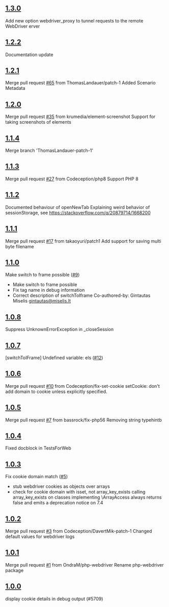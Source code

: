 ## [1.3.0](https://github.com/Codeception/module-webdriver/releases/tag/1.2.č)
Add new option webdriver_proxy to tunnel requests to the remote WebDriver erver

## [1.2.2](https://github.com/Codeception/module-webdriver/releases/tag/1.2.č)
Documentation update

## [1.2.1](https://github.com/Codeception/module-webdriver/releases/tag/1.2.1)
Merge pull request [#65](https://github.com/Codeception/module-webdriver/pull/65) from ThomasLandauer/patch-1
Added Scenario Metadata

## [1.2.0](https://github.com/Codeception/module-webdriver/releases/tag/1.2.0)
Merge pull request [#35](https://github.com/Codeception/module-webdriver/pull/35) from krumedia/element-screenshot
Support for taking screenshots of elements

## [1.1.4](https://github.com/Codeception/module-webdriver/releases/tag/1.1.4)
Merge branch 'ThomasLandauer-patch-1'

## [1.1.3](https://github.com/Codeception/module-webdriver/releases/tag/1.1.3)
Merge pull request [#27](https://github.com/Codeception/module-webdriver/pull/27) from Codeception/php8
Support PHP 8

## [1.1.2](https://github.com/Codeception/module-webdriver/releases/tag/1.1.2)
Documented behaviour of openNewTab
Explaining weird behavior of sessionStorage, see https://stackoverflow.com/q/20879714/1668200

## [1.1.1](https://github.com/Codeception/module-webdriver/releases/tag/1.1.1)
Merge pull request [#17](https://github.com/Codeception/module-webdriver/pull/17) from takaoyuri/patch1
Add support for saving multi byte filename

## [1.1.0](https://github.com/Codeception/module-webdriver/releases/tag/1.1.0)
Make switch to frame possible ([#9](https://github.com/Codeception/module-webdriver/pull/9))
* Make switch to frame possible
* Fix tag name in debug information
* Correct description of switchToIframe
Co-authored-by: Gintautas Miselis <gintautas@miselis.lt>

## [1.0.8](https://github.com/Codeception/module-webdriver/releases/tag/1.0.8)
Suppress UnknownErrorException in _closeSession

## [1.0.7](https://github.com/Codeception/module-webdriver/releases/tag/1.0.7)
[switchToIFrame] Undefined variable: els ([#12](https://github.com/Codeception/module-webdriver/pull/12))

## [1.0.6](https://github.com/Codeception/module-webdriver/releases/tag/1.0.6)
Merge pull request [#10](https://github.com/Codeception/module-webdriver/pull/10) from Codeception/fix-set-cookie
setCookie: don't add domain to cookie unless explicitly specified.

## [1.0.5](https://github.com/Codeception/module-webdriver/releases/tag/1.0.5)
Merge pull request [#7](https://github.com/Codeception/module-webdriver/pull/7) from bassrock/fix-php56
Removing string typehintb

## [1.0.4](https://github.com/Codeception/module-webdriver/releases/tag/1.0.4)
Fixed docblock in TestsForWeb

## [1.0.3](https://github.com/Codeception/module-webdriver/releases/tag/1.0.3)
Fix cookie domain match ([#5](https://github.com/Codeception/module-webdriver/pull/5))
* stub webdriver cookies as objects over arrays
* check for cookie domain with isset, not array_key_exists
calling array_key_exists on classes implementing \ArrayAccess always 
returns false and emits a deprecation notice on 7.4

## [1.0.2](https://github.com/Codeception/module-webdriver/releases/tag/1.0.2)
Merge pull request [#3](https://github.com/Codeception/module-webdriver/pull/3) from Codeception/DavertMik-patch-1
Changed default values for webdriver logs

## [1.0.1](https://github.com/Codeception/module-webdriver/releases/tag/1.0.1)
Merge pull request [#1](https://github.com/Codeception/module-webdriver/pull/1) from OndraM/php-webdriver
Rename php-webdriver package

## [1.0.0](https://github.com/Codeception/module-webdriver/releases/tag/1.0.0)
display cookie details in debug output (#5709)
